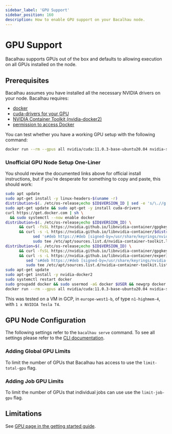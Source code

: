 ```yaml
---
sidebar_label: 'GPU Support'
sidebar_position: 160
description: How to enable GPU support on your Bacalhau node.
---
```


# GPU Support

Bacalhau supports GPUs out of the box and defaults to allowing execution on all GPUs installed on the node.

## Prerequisites

Bacalhau assumes you have installed all the necessary NVIDIA drivers on your node. Bacalhau requires:

* [docker](https://get.docker.com/)
* [cuda-drivers for your GPU](https://docs.nvidia.com/datacenter/tesla/tesla-installation-notes/index.html)
* [NVIDIA Container Toolkit (nvidia-docker2)](https://docs.nvidia.com/datacenter/cloud-native/container-toolkit/install-guide.html)
* [permission to access Docker](https://docs.docker.com/engine/install/linux-postinstall/#manage-docker-as-a-non-root-user)

You can test whether you have a working GPU setup with the following command:

```bash
docker run --rm --gpus all nvidia/cuda:11.0.3-base-ubuntu20.04 nvidia-smi
```

### Unofficial GPU Node Setup One-Liner

You should review the documented links above for official install instructions, but if you're desperate for something to copy and paste, this should work:

```bash
sudo apt update
sudo apt-get install -y linux-headers-$(uname -r)
distribution=$(. /etc/os-release;echo $ID$VERSION_ID | sed -e 's/\.//g') && wget https://developer.download.nvidia.com/compute/cuda/repos/$distribution/x86_64/cuda-keyring_1.0-1_all.deb && sudo dpkg -i cuda-keyring_1.0-1_all.deb
sudo apt-get update && sudo apt-get -y install cuda-drivers
curl https://get.docker.com | sh \
  && sudo systemctl --now enable docker
distribution=$(. /etc/os-release;echo $ID$VERSION_ID) \
      && curl -fsSL https://nvidia.github.io/libnvidia-container/gpgkey | sudo gpg --dearmor -o /usr/share/keyrings/nvidia-container-toolkit-keyring.gpg \
      && curl -s -L https://nvidia.github.io/libnvidia-container/$distribution/libnvidia-container.list | \
            sed 's#deb https://#deb [signed-by=/usr/share/keyrings/nvidia-container-toolkit-keyring.gpg] https://#g' | \
            sudo tee /etc/apt/sources.list.d/nvidia-container-toolkit.list
distribution=$(. /etc/os-release;echo $ID$VERSION_ID) \
      && curl -fsSL https://nvidia.github.io/libnvidia-container/gpgkey | sudo gpg --dearmor -o /usr/share/keyrings/nvidia-container-toolkit-keyring.gpg \
      && curl -s -L https://nvidia.github.io/libnvidia-container/experimental/$distribution/libnvidia-container.list | \
         sed 's#deb https://#deb [signed-by=/usr/share/keyrings/nvidia-container-toolkit-keyring.gpg] https://#g' | \
         sudo tee /etc/apt/sources.list.d/nvidia-container-toolkit.list
sudo apt-get update
sudo apt-get install -y nvidia-docker2
sudo systemctl restart docker
sudo groupadd docker && sudo usermod -aG docker $USER && newgrp docker 
docker run --rm --gpus all nvidia/cuda:11.0.3-base-ubuntu20.04 nvidia-smi
```

This was tested on a VM in GCP, in `europe-west1-b`, of type `n1-highmem-4`, with `1 x NVIDIA Tesla T4`.

## GPU Node Configuration

The following settings refer to the `bacalhau serve` command. To see all settings please refer to the [CLI documentation](../all-flags.md).

### Adding Global GPU Limits

To limit the number of GPUs that Bacalhau has access to use the `limit-total-gpu` flag.

### Adding Job GPU Limits

To limit the number of GPUs that individual jobs can use use the `limit-job-gpu` flag.

## Limitations

See [GPU page in the getting started guide](../getting-started/gpu.md#limitations).